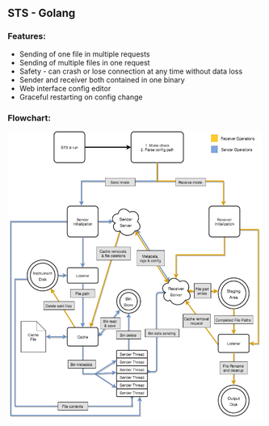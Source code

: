 STS - Golang
--------------

### Features:
- Sending of one file in multiple requests
- Sending of multiple files in one request
- Safety - can crash or lose connection at any time without data loss
- Sender and receiver both contained in one binary
- Web interface config editor
- Graceful restarting on config change

### Flowchart:
![Flowchart](conf/sts.png?raw=true)